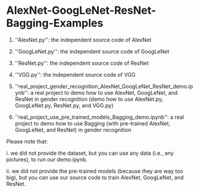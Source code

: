 # AlexNet-GoogLeNet-ResNet-Bagging-Examples

1. ''AlexNet.py'': the independent source code of AlexNet 
2. ''GoogLeNet.py'': the independent source code of GoogLeNet 
3. ''ResNet.py'': the independent source code of ResNet 
4. ''VGG.py'':  the independent source code of VGG 

5. ''real_project_gender_recognition_AlexNet_GoogLeNet_ResNet_demo.ipynb'':
a real project to demo how to use AlexNet, GoogLeNet, and ResNet in gender recognition 
(demo how to use AlexNet.py, GoogLeNet.py, ResNet.py, and VGG.py)

6. ''real_project_use_pre_trained_models_Bagging_demo.ipynb'':
a real project to demo how to use Bagging (with pre-trained AlexNet, GoogLeNet, and ResNet) in gender recognition 

Please note that:

i. we did not provide the dataset, but you can use any data (i.e., any pictures), to run our demo.ipynb. 

ii. we did not provide the pre-trained models (because they are way too big), but you can use our source code to train AlexNet, GoogLeNet, and ResNet. 

